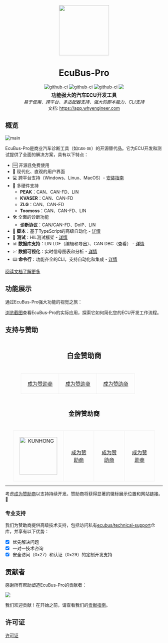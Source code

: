 <div align="center">
  <a href="https://app.whyengineer.com">
    <img width="160" height="160" src="https://ecubus.oss-cn-chengdu.aliyuncs.com/img/logo256.png">
  </a>

  <h1>EcuBus-Pro</h1>

   <div style="margin:5px; display: flex; justify-content: center; align-items: center;gap:4px">
    <a href="https://github.com/ecubus/EcuBus-Pro/releases">
      <img src="https://github.com/ecubus/EcuBus-Pro/actions/workflows/build.yml/badge.svg" alt="github-ci" />
    </a>
    <a href="https://github.com/ecubus/EcuBus-Pro/releases">
      <img src="https://github.com/ecubus/EcuBus-Pro/actions/workflows/build-linux.yml/badge.svg" alt="github-ci" />
    </a>
    <a href="https://github.com/ecubus/EcuBus-Pro/actions/workflows/build-mac.yml">
      <img src="https://github.com/ecubus/EcuBus-Pro/actions/workflows/build-mac.yml/badge.svg" alt="github-ci" />
    </a>
    <a href="https://github.com/ecubus/EcuBus-Pro">
       <img src="https://img.shields.io/github/stars/ecubus/EcuBus-Pro"/>
    </a>
  </div>
  <b style="font-size:16px">功能强大的汽车ECU开发工具</b><br/>
  <i>易于使用、跨平台、多适配器支持、强大的脚本能力、CLI支持</i><br/>
  文档: <a href="https://app.whyengineer.com">https://app.whyengineer.com</a>
</div>

## 概览

![main](https://ecubus.oss-cn-chengdu.aliyuncs.com/img/main.png)

EcuBus-Pro是商业汽车诊断工具（如`CAN-OE`）的开源替代品。它为ECU开发和测试提供了全面的解决方案，具有以下特点：

- 🆓 开源且免费使用
- 🚀 现代化、直观的用户界面
- 💻 跨平台支持（Windows、Linux、MacOS）- [安装指南](./docs/about/install.md)
- 🔌 多硬件支持
  - **PEAK**：CAN、CAN-FD、LIN
  - **KVASER**：CAN、CAN-FD
  - **ZLG**：CAN、CAN-FD
  - **Toomoss**：CAN、CAN-FD、LIN
- 🛠️ 全面的诊断功能
  - **诊断协议**：CAN/CAN-FD、DoIP、LIN
- 📝 **脚本**：基于TypeScript的高级自动化 - [详情](./docs/um/script.md)
- 🧪 **测试**：HIL测试框架 - [详情](./docs/um/test/test.md)
- 📊 **数据库支持**：LIN LDF（编辑和导出）、CAN DBC（查看） - [详情](./docs/um/database.md)
- 📈 **数据可视化**：实时信号图表和分析 - [详情](./docs/um/graph/graph.md)
- ⌨️ **命令行**：功能齐全的CLI，支持自动化和集成 - [详情](./docs/um/cli.md)

[阅读文档了解更多](https://app.whyengineer.com)

## 功能展示

通过EcuBus-Pro强大功能的视觉之旅：

[浏览截图](./docs/about/screenshots.md)查看EcuBus-Pro的实际应用，探索它如何简化您的ECU开发工作流程。

## 支持与赞助

<div align="center">
  <h3 style="padding:20px;font-size:22px">白金赞助商</h3>
  <table style="width: 80%; margin: 0 auto; border-collapse: collapse;">
    <tbody>
    <tr>
      <td style="width: 33.33%; text-align: center; padding: 20px; border: 1px solid #eee;">
        <a href="./docs/about/sponsor">成为赞助商</a>
      </td>
      <td style="width: 33.33%; text-align: center; padding: 20px; border: 1px solid #eee;">
        <a href="./docs/about/sponsor">成为赞助商</a>
      </td>
      <td style="width: 33.33%; text-align: center; padding: 20px; border: 1px solid #eee;">
        <a href="./docs/about/sponsor">成为赞助商</a>
      </td>
    </tr>
    </tbody>
  </table>
  <h3 style="padding:20px;font-size:20px">金牌赞助商</h3>

  <table style="width: 90%; margin: 0 auto; border-collapse: collapse;">
    <tbody>
    <tr>
      <td style="width: 25%; text-align: center; padding: 20px; border: 1px solid #eee;">
        <a href="http://www.cdkhdz.com" target="_blank">
          <img src="/logo/KUNHONG-LOGO - re-E1.png" alt="KUNHONG" width="120"/>
        </a>
      </td>
      <td style="width: 25%; text-align: center; padding: 20px; border: 1px solid #eee;">
        <a href="./docs/about/sponsor">成为赞助商</a>
      </td>
      <td style="width: 25%; text-align: center; padding: 20px; border: 1px solid #eee;">
        <a href="./docs/about/sponsor">成为赞助商</a>
      </td>
      <td style="width: 25%; text-align: center; padding: 20px; border: 1px solid #eee;">
        <a href="./docs/about/sponsor">成为赞助商</a>
      </td>
    </tr>
    </tbody>
  </table>
</div>

---

考虑[成为赞助商](./docs/about/sponsor)以支持持续开发。赞助商将获得显著的徽标展示位置和网站链接。🙏

### 专业支持

我们为赞助商提供高级技术支持，包括访问私有[ecubus/technical-support](https://github.com/ecubus/technical-support)仓库，并享有以下优势：

- [x] 优先解决问题
- [x] 一对一技术咨询
- [x] 安全访问（0x27）和认证（0x29）的定制开发支持

## 贡献者

感谢所有帮助塑造EcuBus-Pro的贡献者：

<a href="https://github.com/ecubus/EcuBus-Pro/graphs/contributors" target="_blank"><img src="https://opencollective.com/ecubus/contributors.svg?width=890&amp;button=false"></a>

我们欢迎贡献！在开始之前，请查看我们的[贡献指南](./.github/contributing.md)。

## 许可证

[许可证](./license.txt) 